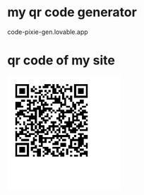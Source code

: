 # my qr code generator
 code-pixie-gen.lovable.app

# qr code of my site
![qr code of my site](qrcode.png)
